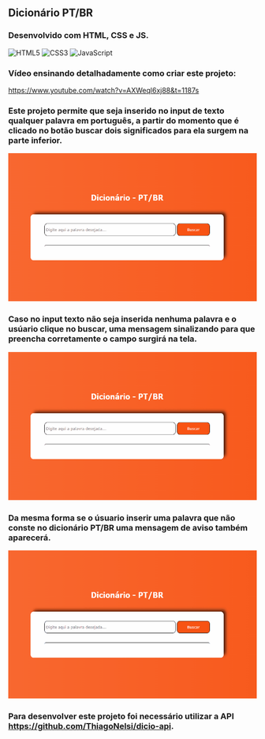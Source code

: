 ## Dicionário PT/BR 
### Desenvolvido com HTML, CSS e JS.
<div style="display: inline_block" >
    <img aling="center" alt="HTML5" src="https://img.shields.io/badge/HTML5-E34F26?style=for-the-badge&logo=html5&logoColor=white" />
    <img aling="center" alt="CSS3" src="https://img.shields.io/badge/CSS3-1572B6?style=for-the-badge&logo=css3&logoColor=white" />
    <img aling="center" alt="JavaScript" src="https://img.shields.io/badge/JavaScript-F7DF1E?style=for-the-badge&logo=javascript&logoColor=black" />
</div>

### Vídeo ensinando detalhadamente como criar este projeto:
https://www.youtube.com/watch?v=AXWeql6xj88&t=1187s


### Este projeto permite que seja inserido no input de texto qualquer palavra em português, a partir do momento que é clicado no botão buscar dois significados para ela surgem na parte inferior.

<p> 
    <img width="570" height="300" src="src/gif1.gif" >
</p>

### Caso no input texto não seja inserida nenhuma palavra e o usúario clique no buscar, uma mensagem sinalizando para que preencha corretamente o campo surgirá na tela.

<p> 
    <img width="570" height="300" src="src/gif2.gif" >
</p>

### Da mesma forma se o úsuario inserir uma palavra que não conste no dicionário PT/BR uma mensagem de aviso também aparecerá.

<p> 
    <img width="570" height="300" src="src/gif3.gif" >
</p>

### Para desenvolver este projeto foi necessário utilizar a API https://github.com/ThiagoNelsi/dicio-api.



